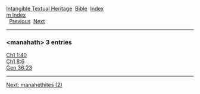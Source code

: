 [Intangible Textual Heritage](../../index)  [Bible](../index) 
[Index](index)   
[m Index](_m_)  
  [Previous](c07104)  [Next](c07106) 

------------------------------------------------------------------------

### &lt;manahath&gt; 3 entries

[Ch1 1:40](../kjv/ch1001.htm#040)  
[Ch1 8:6](../kjv/ch1008.htm#006)  
[Gen 36:23](../kjv/gen036.htm#023)  

------------------------------------------------------------------------

[Next: manahethites (2)](c07106)
